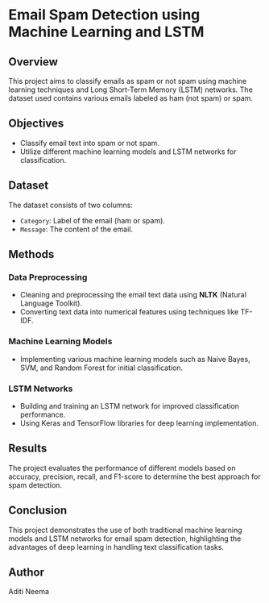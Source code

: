 # Email Spam Detection using Machine Learning and LSTM

## Overview
This project aims to classify emails as spam or not spam using machine learning techniques and Long Short-Term Memory (LSTM) networks. The dataset used contains various emails labeled as ham (not spam) or spam.

## Objectives
- Classify email text into spam or not spam.
- Utilize different machine learning models and LSTM networks for classification.

## Dataset
The dataset consists of two columns:
- `Category`: Label of the email (ham or spam).
- `Message`: The content of the email.

## Methods
### Data Preprocessing
- Cleaning and preprocessing the email text data using **NLTK** (Natural Language Toolkit).
- Converting text data into numerical features using techniques like TF-IDF.

### Machine Learning Models
- Implementing various machine learning models such as Naive Bayes, SVM, and Random Forest for initial classification.

### LSTM Networks
- Building and training an LSTM network for improved classification performance.
- Using Keras and TensorFlow libraries for deep learning implementation.

## Results
The project evaluates the performance of different models based on accuracy, precision, recall, and F1-score to determine the best approach for spam detection.

## Conclusion
This project demonstrates the use of both traditional machine learning models and LSTM networks for email spam detection, highlighting the advantages of deep learning in handling text classification tasks.

## Author
Aditi Neema
